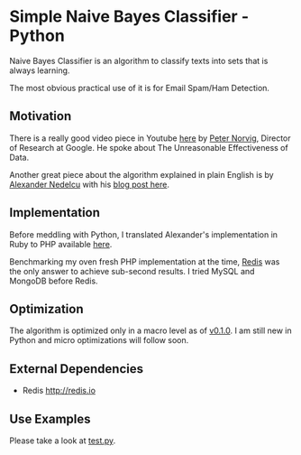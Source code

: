 Simple Naive Bayes Classifier - Python
======================================

Naive Bayes Classifier is an algorithm to classify texts into sets that is always learning.

The most obvious practical use of it is for Email Spam/Ham Detection.

Motivation
----------

There is a really good video piece in Youtube [here](http://www.youtube.com/watch?v=yvDCzhbjYWs) by [Peter Norvig](http://en.wikipedia.org/wiki/Peter_Norvig), Director of Research at Google. He spoke about The Unreasonable Effectiveness of Data.

Another great piece about the algorithm explained in plain English is by [Alexander Nedelcu](https://www.bionicspirit.com/pages/about.html) with his [blog post here](http://bionicspirit.com/blog/2012/02/09/howto-build-naive-bayes-classifier.html).

Implementation
--------------

Before meddling with Python, I translated Alexander's implementation in Ruby to PHP available [here](https://github.com/tistaharahap/Simple-Naive-Bayes-Classifier-for-PHP).

Benchmarking my oven fresh PHP implementation at the time, [Redis](http://redis.io) was the only answer to achieve sub-second results. I tried MySQL and MongoDB before Redis.

Optimization
------------

The algorithm is optimized only in a macro level as of [v0.1.0](https://github.com/tistaharahap/python-bayes-redis/tree/v0.1.0). I am still new in Python and micro optimizations will follow soon.

External Dependencies
---------------------
- Redis <http://redis.io>

Use Examples
------------

Please take a look at [test.py](https://github.com/tistaharahap/python-bayes-redis/blob/master/test.py).